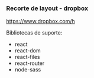 ### Recorte de layout - dropbox
https://www.dropbox.com/h

Bibliotecas de suporte:
 - react
 - react-dom
 - react-files
 - react-router
 - node-sass
